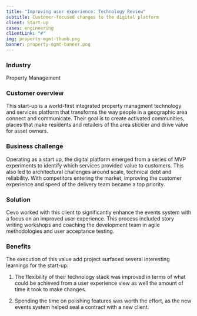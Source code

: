 ```yaml
---
title: "Improving user experience: Technology Review"
subtitle: Customer-focused changes to the digital platform
client: Start-up
cases: engineering
clientLink: "#"
img: property-mgmt-thumb.png
banner: property-mgmt-banner.png
---
```

### Industry

Property Management

### Customer overview

This start-up is a world-first integrated property managment technology and services platform that transforms the way people in a geographic area connect and communicate. Their goal is to create activated communities, places that make residents and retailers of the area stickier and drive value for asset owners.

### Business challenge

Operating as a start up, the digital platform emerged from a series of MVP experiments to identify which services provided value to customers. This also led to architectural challenges around scale, technical debt and reliability. With competitors entering the market, improving the customer experience and speed of the delivery team became a top priority.

### Solution

Cevo worked with this client to significantly enhance the events system with a focus on an improved user experience. This process included story writing workshops and coaching the development team in agile methodologies and user acceptance testing.

### Benefits

The execution of this value add project surfaced several interesting learnings for the start-up:

1. The flexibility of their technology stack was improved in terms of what could be achieved from a user experience view as well the amount of time it took to make changes.

2. Spending the time on polishing features was worth the effort, as the new events system helped seal a contract with a new client.
